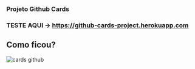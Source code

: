 ### Projeto Github Cards

### TESTE AQUI -> https://github-cards-project.herokuapp.com

## Como ficou?

![cards github](https://github.com/guidolingip1/Star-Wars-Memory-Game/resultados.gif)
